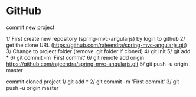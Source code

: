 # GitHub

commit new project

1/ First create new repository (spring-mvc-angularjs) by login to github
2/ get the clone URL (https://github.com/rajeendra/spring-mvc-angularjs.git)
3/ Change to project folder (remove .git folder if cloned)
4/ git init
5/ git add *
6/ git commit -m 'First commit'
6/ git remote add origin https://github.com/rajeendra/spring-mvc-angularjs.git
5/ git push -u origin master


commit cloned project
1/ git add *
2/ git commit -m 'First commit'
3/ git push -u origin master
